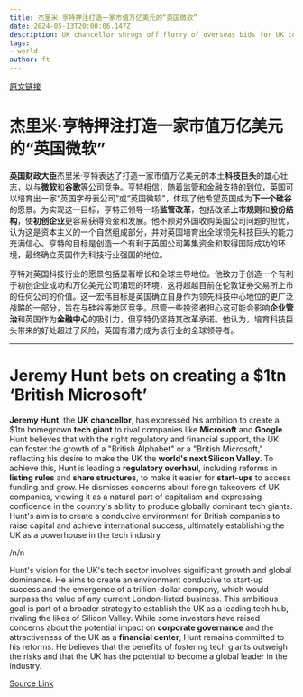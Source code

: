 ```yaml
---
title: 杰里米·亨特押注打造一家市值万亿美元的“英国微软”
date: 2024-05-13T20:00:06.147Z
description: UK chancellor shrugs off flurry of overseas bids for UK companies
tags: 
- world
author: ft
---
```


[原文链接](https://ft.com/content/3dd37db0-8311-41d8-a028-9280e12e47e1)

# 杰里米·亨特押注打造一家市值万亿美元的“英国微软”

**英国财政大臣**杰里米·亨特表达了打造一家市值万亿美元的本土**科技巨头**的雄心壮志，以与**微软**和**谷歌**等公司竞争。亨特相信，随着监管和金融支持的到位，英国可以培育出一家“英国字母表公司”或“英国微软”，体现了他希望英国成为**下一个硅谷**的愿景。为实现这一目标，亨特正领导一场**监管改革**，包括改革**上市规则**和**股份结构**，使**初创企业**更容易获得资金和发展。他不顾对外国收购英国公司问题的担忧，认为这是资本主义的一个自然组成部分，并对英国培育出全球领先科技巨头的能力充满信心。亨特的目标是创造一个有利于英国公司筹集资金和取得国际成功的环境，最终确立英国作为科技行业强国的地位。

亨特对英国科技行业的愿景包括显著增长和全球主导地位。他致力于创造一个有利于初创企业成功和万亿美元公司涌现的环境，这将超越目前在伦敦证券交易所上市的任何公司的价值。这一宏伟目标是英国确立自身作为领先科技中心地位的更广泛战略的一部分，旨在与硅谷等地区竞争。尽管一些投资者担心这可能会影响**企业管治**和英国作为**金融中心**的吸引力，但亨特仍坚持其改革承诺。他认为，培育科技巨头带来的好处超过了风险，英国有潜力成为该行业的全球领导者。

---

# Jeremy Hunt bets on creating a $1tn ‘British Microsoft’ 

**Jeremy Hunt**, the **UK chancellor**, has expressed his ambition to create a $1tn homegrown **tech giant** to rival companies like **Microsoft** and **Google**. Hunt believes that with the right regulatory and financial support, the UK can foster the growth of a "British Alphabet" or a "British Microsoft," reflecting his desire to make the UK the **world's next Silicon Valley**. To achieve this, Hunt is leading a **regulatory overhaul**, including reforms in **listing rules** and **share structures**, to make it easier for **start-ups** to access funding and grow. He dismisses concerns about foreign takeovers of UK companies, viewing it as a natural part of capitalism and expressing confidence in the country's ability to produce globally dominant tech giants. Hunt's aim is to create a conducive environment for British companies to raise capital and achieve international success, ultimately establishing the UK as a powerhouse in the tech industry. 

/n/n

Hunt's vision for the UK's tech sector involves significant growth and global dominance. He aims to create an environment conducive to start-up success and the emergence of a trillion-dollar company, which would surpass the value of any current London-listed business. This ambitious goal is part of a broader strategy to establish the UK as a leading tech hub, rivaling the likes of Silicon Valley. While some investors have raised concerns about the potential impact on **corporate governance** and the attractiveness of the UK as a **financial center**, Hunt remains committed to his reforms. He believes that the benefits of fostering tech giants outweigh the risks and that the UK has the potential to become a global leader in the industry.

[Source Link](https://ft.com/content/3dd37db0-8311-41d8-a028-9280e12e47e1)

